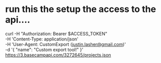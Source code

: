 # run this the setup the access to the api....

curl -H "Authorization: Bearer $ACCESS_TOKEN" \
  -H 'Content-Type: application/json' \
  -H 'User-Agent: CustomExport (justin.lasher@gmail.com)' \
  -d '{ "name": "Custom export tool!" }' \
  https://3.basecampapi.com/3272645/projects.json
